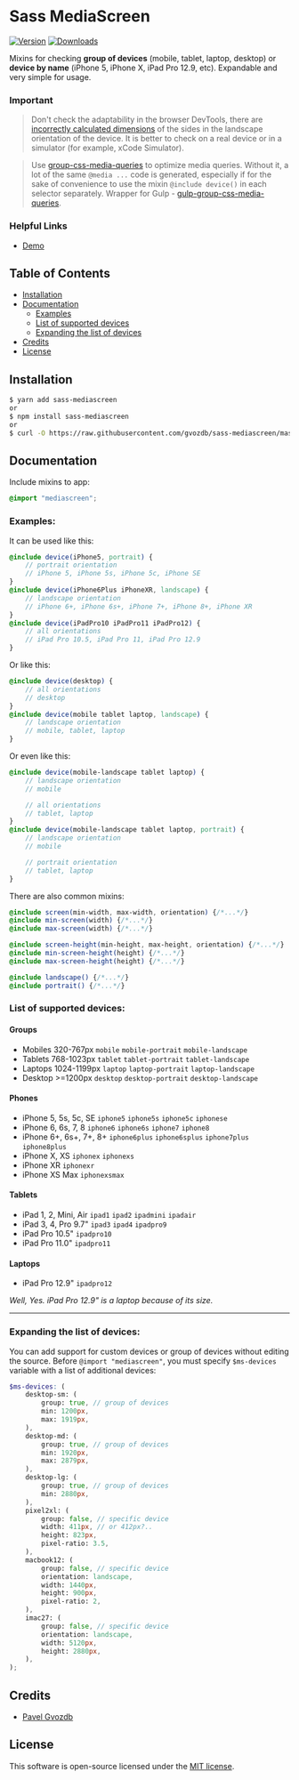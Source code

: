 # Sass MediaScreen

[![Version](https://img.shields.io/npm/v/sass-mediascreen.svg)](http://npm.im/sass-mediascreen)
[![Downloads](https://img.shields.io/npm/dm/sass-mediascreen.svg)](http://npm.im/sass-mediascreen)

Mixins for checking **group of devices** (mobile, tablet, laptop, desktop) or **device by name** (iPhone 5, iPhone X, iPad Pro 12.9, etc). Expandable and very simple for usage.


### Important

> Don't check the adaptability in the browser DevTools, there are [incorrectly calculated dimensions](https://codepen.io/gvozdb/pen/bPQmvv) of the sides in the landscape orientation of the device.
> It is better to check on a real device or in a simulator (for example, xCode Simulator).

> Use [group-css-media-queries](https://github.com/Se7enSky/group-css-media-queries) to optimize media queries. Without it, a lot of the same `@media ...` code is generated, especially if for the sake of convenience to use the mixin `@include device()` in each selector separately. Wrapper for Gulp - [gulp-group-css-media-queries](https://github.com/avaly/gulp-group-css-media-queries).


### Helpful Links

- [Demo](http://mediascreen.gvozdb.ru)


## Table of Contents

- [Installation](#installation)
- [Documentation](#documentation)
    - [Examples](#examples)
    - [List of supported devices](#list-of-supported-devices)
    - [Expanding the list of devices](#expanding-the-list-of-devices)
- [Credits](#credits)
- [License](#license)


## Installation

```bash
$ yarn add sass-mediascreen
or
$ npm install sass-mediascreen
or
$ curl -O https://raw.githubusercontent.com/gvozdb/sass-mediascreen/master/_mediascreen.scss
```


## Documentation

Include mixins to app:

```scss
@import "mediascreen";
```


### Examples:

It can be used like this:

```scss
@include device(iPhone5, portrait) {
    // portrait orientation
    // iPhone 5, iPhone 5s, iPhone 5c, iPhone SE
}
@include device(iPhone6Plus iPhoneXR, landscape) {
    // landscape orientation
    // iPhone 6+, iPhone 6s+, iPhone 7+, iPhone 8+, iPhone XR
}
@include device(iPadPro10 iPadPro11 iPadPro12) {
    // all orientations
    // iPad Pro 10.5, iPad Pro 11, iPad Pro 12.9
}
```

Or like this:

```scss
@include device(desktop) {
    // all orientations
    // desktop
}
@include device(mobile tablet laptop, landscape) {
    // landscape orientation
    // mobile, tablet, laptop
}
```

Or even like this:

```scss
@include device(mobile-landscape tablet laptop) {
    // landscape orientation
    // mobile

    // all orientations
    // tablet, laptop
}
@include device(mobile-landscape tablet laptop, portrait) {
    // landscape orientation
    // mobile

    // portrait orientation
    // tablet, laptop
}
```

There are also common mixins:

```scss
@include screen(min-width, max-width, orientation) {/*...*/}
@include min-screen(width) {/*...*/}
@include max-screen(width) {/*...*/}

@include screen-height(min-height, max-height, orientation) {/*...*/}
@include min-screen-height(height) {/*...*/}
@include max-screen-height(height) {/*...*/}

@include landscape() {/*...*/}
@include portrait() {/*...*/}
```


### List of supported devices:

#### Groups

- Mobiles 320-767px `mobile` `mobile-portrait` `mobile-landscape`
- Tablets 768-1023px `tablet` `tablet-portrait` `tablet-landscape`
- Laptops 1024-1199px `laptop` `laptop-portrait` `laptop-landscape`
- Desktop >=1200px `desktop` `desktop-portrait` `desktop-landscape`

#### Phones

- iPhone 5, 5s, 5c, SE `iphone5` `iphone5s` `iphone5c` `iphonese`
- iPhone 6, 6s, 7, 8 `iphone6` `iphone6s` `iphone7` `iphone8`
- iPhone 6+, 6s+, 7+, 8+ `iphone6plus` `iphone6splus` `iphone7plus` `iphone8plus`
- iPhone X, XS `iphonex` `iphonexs`
- iPhone XR `iphonexr`
- iPhone XS Max `iphonexsmax`

#### Tablets

- iPad 1, 2, Mini, Air `ipad1` `ipad2` `ipadmini` `ipadair`
- iPad 3, 4, Pro 9.7" `ipad3` `ipad4` `ipadpro9`
- iPad Pro 10.5" `ipadpro10`
- iPad Pro 11.0" `ipadpro11`

#### Laptops

- iPad Pro 12.9" `ipadpro12`

_Well, Yes. iPad Pro 12.9" is a laptop because of its size._

---

### Expanding the list of devices:

You can add support for custom devices or group of devices without editing the source.
Before `@import "mediascreen"`, you must specify `$ms-devices` variable with a list of additional devices:

```scss
$ms-devices: (
    desktop-sm: (
        group: true, // group of devices
        min: 1200px,
        max: 1919px,
    ),
    desktop-md: (
        group: true, // group of devices
        min: 1920px,
        max: 2879px,
    ),
    desktop-lg: (
        group: true, // group of devices
        min: 2880px,
    ),
    pixel2xl: (
        group: false, // specific device
        width: 411px, // or 412px?..
        height: 823px,
        pixel-ratio: 3.5,
    ),
    macbook12: (
        group: false, // specific device
        orientation: landscape,
        width: 1440px,
        height: 900px,
        pixel-ratio: 2,
    ),
    imac27: (
        group: false, // specific device
        orientation: landscape,
        width: 5120px,
        height: 2880px,
    ),
);
```


## Credits
- [Pavel Gvozdb](https://gvozdb.ru)

## License
This software is open-source licensed under the [MIT license](https://opensource.org/licenses/MIT).
